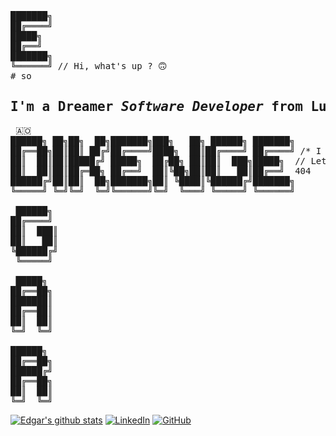 <pre>
███████╗
██╔════╝
█████╗
██╔══╝
███████╗
╚══════╝ // Hi, what's up ? 🙃
# so <h2>I'm a Dreamer <i>Software Developer</i> from Luanda.</h2> 🇦🇴
██████╗ ██╗██╗  ██╗███████╗███╗   ██╗ ██████╗ ███████╗
██╔══██╗██║██║ ██╔╝██╔════╝████╗  ██║██╔════╝ ██╔════╝ /* I am very happy to see you here...*/
██║  ██║██║█████╔╝ █████╗  ██╔██╗ ██║██║  ███╗█████╗  // Let's talk about tech, ideias, education and life!
██║  ██║██║██╔═██╗ ██╔══╝  ██║╚██╗██║██║   ██║██╔══╝  404
██████╔╝██║██║  ██╗███████╗██║ ╚████║╚██████╔╝███████╗
╚═════╝ ╚═╝╚═╝  ╚═╝╚══════╝╚═╝  ╚═══╝ ╚═════╝ ╚══════╝

 ██████╗
██╔════╝
██║  ███║
██║   ██║
╚██████╔╝
 ╚═════╝

 █████╗
██╔══██╗
███████║
██╔══██║
██║  ██║
╚═╝  ╚═╝

██████╗
██╔══██╗
██████╔╝
██╔══██╗
██║  ██║
╚═╝  ╚═╝
</pre>

[![Edgar's github stats](https://github-readme-stats.vercel.app/api?username=Edgar3g&show_icons=true&title_color=fff&icon_color=79ff97&text_color=9f9f9f&bg_color=151515&count_private=true)](https://github.com/Edgar3g)
 [![LinkedIn](https://img.shields.io/badge/LinkedIn-0077B5?style=for-the-badge&logo=linkedin&logoColor=white)](https://www.linkedin.com/in/edgar-almeida-dikenge-199330261/) [![GitHub](https://img.shields.io/badge/GitHub-100000?style=for-the-badge&logo=github&logoColor=white)](https://github.com/Edgar3g)
